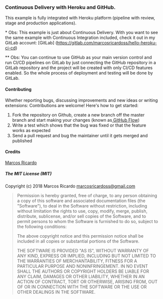 
### Continuous Delivery with Heroku and GitHub.
This example is fully integrated with Heroku platform (pipeline with review, stage and production applications). 

\* Obs: This example is just about Continuous Delivery. With you want to see the same example with Continuous Integration included, check it out  in my GitLab account: [GitLab]    (https://gitlab.com/marcosricardoss/hello-heroku-ci-cd)

\** Obs: You can continue to use GitHub as your main version control and run CI/CD pipelines on GitLab by just connecting the GitHub repository in a GitLab repository and the project will be created with only CI/CD features enabled. So the whole process of deployment and testing will be done by GitLab.

#### Contributing

Whether reporting bugs, discussing improvements and new ideas or writing extensions: Contributions are welcome! Here's how to get started:

1. Fork the repository on Github, create a new branch off the master branch and start making your changes (known as[ GitHub Flow](https://guides.github.com/introduction/flow/index.html " GitHub Flow"))
2. Write a test which shows that the bug was fixed or that the feature works as expected
3. Send a pull request and bug the maintainer until it gets merged and published


#### Credits

[Marcos Ricardo](https://github.com/marcosricardoss/)

##### The MIT License (MIT)

Copyright (c) 2018 Marcos Ricardo <marcosricardoss@gmail.com>

> Permission is hereby granted, free of charge, to any person obtaining a copy
> of this software and associated documentation files (the "Software"), to deal
> in the Software without restriction, including without limitation the rights
> to use, copy, modify, merge, publish, distribute, sublicense, and/or sell
> copies of the Software, and to permit persons to whom the Software is
> furnished to do so, subject to the following conditions:
>
> The above copyright notice and this permission notice shall be included in
> all copies or substantial portions of the Software.
>
> THE SOFTWARE IS PROVIDED "AS IS", WITHOUT WARRANTY OF ANY KIND, EXPRESS OR
> IMPLIED, INCLUDING BUT NOT LIMITED TO THE WARRANTIES OF MERCHANTABILITY,
> FITNESS FOR A PARTICULAR PURPOSE AND NONINFRINGEMENT. IN NO EVENT SHALL THE
> AUTHORS OR COPYRIGHT HOLDERS BE LIABLE FOR ANY CLAIM, DAMAGES OR OTHER
> LIABILITY, WHETHER IN AN ACTION OF CONTRACT, TORT OR OTHERWISE, ARISING FROM,
> OUT OF OR IN CONNECTION WITH THE SOFTWARE OR THE USE OR OTHER DEALINGS IN
> THE SOFTWARE.